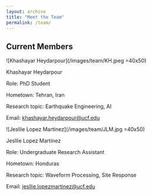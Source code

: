 ```yaml
---
layout: archive
title: "Meet the Team"
permalink: /team/
---
```

## Current Members

![Khashayar Heydarpour](/images/team/KH.jpeg =40x50)

Khashayar Heydarpour

Role: PhD Student

Hometown: Tehran, Iran

Research topic: Earthquake Engineering, AI

Email: khashayar.heydarpour@ucf.edu 

![Jesllie Lopez Martinez](/images/team/JLM.jpg =40x50)

Jesllie Lopez Martinez

Role: Undergraduate Research Assistant

Hometown: Honduras

Research topic: Waveform Processing, Site Response

Email: jesllie.lopezmartinez@ucf.edu
